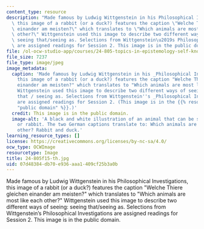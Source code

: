 ```yaml
---
content_type: resource
description: "Made famous by Ludwig Wittgenstein in his Philosophical Investigations,\
  \ this image of a rabbit (or a duck?) features the caption \"Welche Thiere gleichen\
  \ einander am meisten?\" which translates to \"Which animals are most like each\
  \ other?\" Wittgenstein used this image to describe two different ways of seeing:\
  \ seeing that/seeing as. Selections from Wittgenstein\u2019s Philosophical Investigations\
  \ are assigned readings for Session 2. This image is in the public domain."
file: /ol-ocw-studio-app/courses/24-805-topics-in-epistemology-self-knowledge-fall-2015/07d48384db70e936aaa1409cf25b3a0b_24-805f15-th.jpg
file_size: 7237
file_type: image/jpeg
image_metadata:
  caption: 'Made famous by Ludwig Wittgenstein in his _Philosophical Investigations_,
    this image of a rabbit (or a duck?) features the caption "Welche Thiere gleichen
    einander am meisten?" which translates to "Which animals are most like each other?"
    Wittgenstein used this image to describe two different ways of seeing: seeing
    that / seeing as. Selections from Wittgenstein''s _Philosophical Investigations_
    are assigned readings for Session 2. (This image is in the {{% resource_link "6964a782-6b28-47e6-87df-d5a2d9a75ee9"
    "public domain" %}}.)'
  credit: This image is in the public domain.
  image-alt: 'A black and white illustration of an animal that can be seen as a duck
    or rabbit. The two German captions translate to: Which animals are most like each
    other? Rabbit and duck.'
learning_resource_types: []
license: https://creativecommons.org/licenses/by-nc-sa/4.0/
ocw_type: OCWImage
resourcetype: Image
title: 24-805f15-th.jpg
uid: 07d48384-db70-e936-aaa1-409cf25b3a0b
---
```

Made famous by Ludwig Wittgenstein in his Philosophical Investigations, this image of a rabbit (or a duck?) features the caption "Welche Thiere gleichen einander am meisten?" which translates to "Which animals are most like each other?" Wittgenstein used this image to describe two different ways of seeing: seeing that/seeing as. Selections from Wittgenstein’s Philosophical Investigations are assigned readings for Session 2. This image is in the public domain.